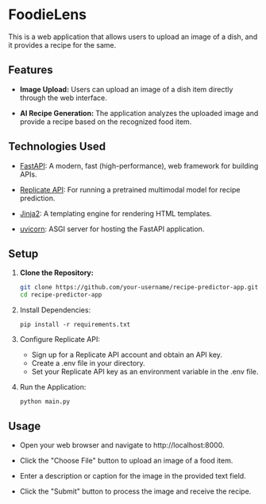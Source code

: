 # FoodieLens

This is a web application that allows users to upload an image of a dish, and it provides a recipe for the same.

## Features

- **Image Upload:** Users can upload an image of a dish item directly through the web interface.

- **AI Recipe Generation:** The application analyzes the uploaded image and provide a recipe based on the recognized food item.

## Technologies Used

- [FastAPI](https://fastapi.tiangolo.com/): A modern, fast (high-performance), web framework for building APIs.

- [Replicate API](https://replicate.ai/): For running a pretrained multimodal model for recipe prediction.

- [Jinja2](https://jinja.palletsprojects.com/en/3.0.x/): A templating engine for rendering HTML templates.

- [uvicorn](https://www.uvicorn.org/): ASGI server for hosting the FastAPI application.

## Setup

1. **Clone the Repository:**
   ```bash
   git clone https://github.com/your-username/recipe-predictor-app.git
   cd recipe-predictor-app
   ```
2. Install Dependencies:
    ```
   pip install -r requirements.txt
   ```
   
3. Configure Replicate API:
    - Sign up for a Replicate API account and obtain an API key.
    - Create a .env file in your directory.
    - Set your Replicate API key as an environment variable in the .env file.

4. Run the Application:
    ```
   python main.py
   ```
   
## Usage
- Open your web browser and navigate to http://localhost:8000.

- Click the "Choose File" button to upload an image of a food item.

- Enter a description or caption for the image in the provided text field.

- Click the "Submit" button to process the image and receive the recipe.
